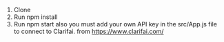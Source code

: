 1. Clone
2. Run npm install
3. Run npm start
also you must add your own API key in the src/App.js file to connect to Clarifai. from https://www.clarifai.com/
